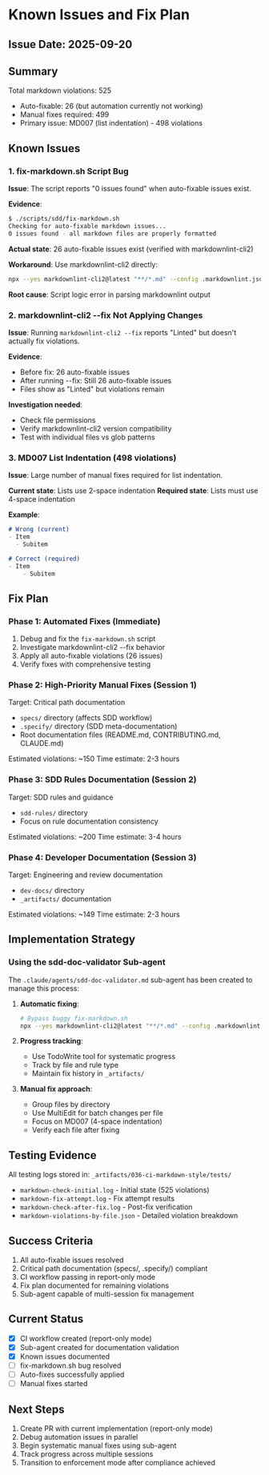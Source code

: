 # Known Issues and Fix Plan

## Issue Date: 2025-09-20

## Summary

Total markdown violations: 525

- Auto-fixable: 26 (but automation currently not working)
- Manual fixes required: 499
- Primary issue: MD007 (list indentation) - 498 violations

## Known Issues

### 1. fix-markdown.sh Script Bug

**Issue**: The script reports "0 issues found" when auto-fixable issues exist.

**Evidence**:

```bash
$ ./scripts/sdd/fix-markdown.sh
Checking for auto-fixable markdown issues...
0 issues found - all markdown files are properly formatted
```

**Actual state**: 26 auto-fixable issues exist (verified with markdownlint-cli2)

**Workaround**: Use markdownlint-cli2 directly:

```bash
npx --yes markdownlint-cli2@latest "**/*.md" --config .markdownlint.json --fix
```

**Root cause**: Script logic error in parsing markdownlint output

### 2. markdownlint-cli2 --fix Not Applying Changes

**Issue**: Running `markdownlint-cli2 --fix` reports "Linted" but doesn't actually fix violations.

**Evidence**:

- Before fix: 26 auto-fixable issues
- After running --fix: Still 26 auto-fixable issues
- Files show as "Linted" but violations remain

**Investigation needed**:

- Check file permissions
- Verify markdownlint-cli2 version compatibility
- Test with individual files vs glob patterns

### 3. MD007 List Indentation (498 violations)

**Issue**: Large number of manual fixes required for list indentation.

**Current state**: Lists use 2-space indentation
**Required state**: Lists must use 4-space indentation

**Example**:

```markdown
# Wrong (current)
- Item
  - Subitem

# Correct (required)
- Item
    - Subitem
```

## Fix Plan

### Phase 1: Automated Fixes (Immediate)

1. Debug and fix the `fix-markdown.sh` script
2. Investigate markdownlint-cli2 --fix behavior
3. Apply all auto-fixable violations (26 issues)
4. Verify fixes with comprehensive testing

### Phase 2: High-Priority Manual Fixes (Session 1)

Target: Critical path documentation

- `specs/` directory (affects SDD workflow)
- `.specify/` directory (SDD meta-documentation)
- Root documentation files (README.md, CONTRIBUTING.md, CLAUDE.md)

Estimated violations: ~150
Time estimate: 2-3 hours

### Phase 3: SDD Rules Documentation (Session 2)

Target: SDD rules and guidance

- `sdd-rules/` directory
- Focus on rule documentation consistency

Estimated violations: ~200
Time estimate: 3-4 hours

### Phase 4: Developer Documentation (Session 3)

Target: Engineering and review documentation

- `dev-docs/` directory
- `_artifacts/` documentation

Estimated violations: ~149
Time estimate: 2-3 hours

## Implementation Strategy

### Using the sdd-doc-validator Sub-agent

The `.claude/agents/sdd-doc-validator.md` sub-agent has been created to manage this process:

1. **Automatic fixing**:

   ```bash
   # Bypass buggy fix-markdown.sh
   npx --yes markdownlint-cli2@latest "**/*.md" --config .markdownlint.json --fix
   ```

2. **Progress tracking**:
   - Use TodoWrite tool for systematic progress
   - Track by file and rule type
   - Maintain fix history in `_artifacts/`

3. **Manual fix approach**:
   - Group files by directory
   - Use MultiEdit for batch changes per file
   - Focus on MD007 (4-space indentation)
   - Verify each file after fixing

## Testing Evidence

All testing logs stored in: `_artifacts/036-ci-markdown-style/tests/`

- `markdown-check-initial.log` - Initial state (525 violations)
- `markdown-fix-attempt.log` - Fix attempt results
- `markdown-check-after-fix.log` - Post-fix verification
- `markdown-violations-by-file.json` - Detailed violation breakdown

## Success Criteria

1. All auto-fixable issues resolved
2. Critical path documentation (specs/, .specify/) compliant
3. CI workflow passing in report-only mode
4. Fix plan documented for remaining violations
5. Sub-agent capable of multi-session fix management

## Current Status

- [x] CI workflow created (report-only mode)
- [x] Sub-agent created for documentation validation
- [x] Known issues documented
- [ ] fix-markdown.sh bug resolved
- [ ] Auto-fixes successfully applied
- [ ] Manual fixes started

## Next Steps


1. Create PR with current implementation (report-only mode)
2. Debug automation issues in parallel
3. Begin systematic manual fixes using sub-agent
4. Track progress across multiple sessions
5. Transition to enforcement mode after compliance achieved
